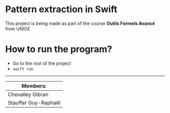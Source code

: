 # Pattern extraction in Swift

This project is being made as part of the course **Outils Formels Avancé** from UNIGE

# How to run the program?
* Go to the root of the project
* `swift run`

---
| Members:           |
| ------------------ |
|Chevalley Gibran    |
|Stauffer Guy-Raphaël|
